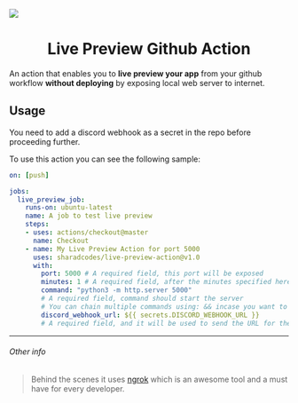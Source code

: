 ![](https://dev-to-uploads.s3.amazonaws.com/i/3glw7hiaf03rgva5kvix.jpeg)

<h1 align="center">Live Preview Github Action</h1>

An action that enables you to **live preview your app** from your github workflow **without deploying** by exposing local web server to internet.

## Usage

You need to add a discord webhook as a secret in the repo before proceeding further.

To use this action you can see the following sample:

```yml
on: [push]

jobs:
  live_preview_job:
    runs-on: ubuntu-latest
    name: A job to test live preview
    steps:
    - uses: actions/checkout@master
      name: Checkout
    - name: My Live Preview Action for port 5000
      uses: sharadcodes/live-preview-action@v1.0
      with:
        port: 5000 # A required field, this port will be exposed
        minutes: 1 # A required field, after the minutes specified here the server will stop
        command: "python3 -m http.server 5000" 
        # A required field, command should start the server
        # You can chain multiple commands using: && incase you want to build and then start the server
        discord_webhook_url: ${{ secrets.DISCORD_WEBHOOK_URL }}
        # A required field, and it will be used to send the URL for the exposed port
```

---

###### Other info
> Behind the scenes it uses [ngrok](https://github.com/inconshreveable/ngrok) which is an awesome tool and a must have for every developer.
